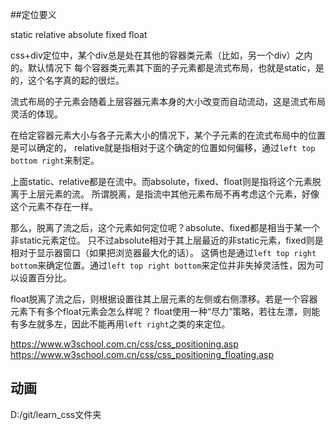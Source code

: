 ##定位要义

static relative absolute fixed float

css+div定位中，某个div总是处在其他的容器类元素（比如，另一个div）之内的。默认情况下
每个容器类元素其下面的子元素都是流式布局，也就是static，是的，这个名字真的起的很烂。

流式布局的子元素会随着上层容器元素本身的大小改变而自动流动，这是流式布局灵活的体现。

在给定容器元素大小与各子元素大小的情况下，某个子元素的在流式布局中的位置是可以确定的，
relative就是指相对于这个确定的位置如何偏移，通过`left top bottom right`来制定。

上面static、relative都是在流中。而absolute，fixed、float则是指将这个元素脱离于上层元素的流。
所谓脱离，是指流中其他元素布局不再考虑这个元素，好像这个元素不存在一样。


那么，脱离了流之后，这个元素如何定位呢？absolute、fixed都是相当于某一个非static元素定位。
只不过absolute相对于其上层最近的非static元素，fixed则是相对于显示器窗口（如果把浏览器最大化的话）。
这俩也是通过`left top right bottom`来确定位置。通过`left top right bottom`来定位并非失掉灵活性，因为可以设置百分比。


float脱离了流之后，则根据设置往其上层元素的左侧或右侧漂移。若是一个容器元素下有多个float元素会怎么样呢？
float使用一种“尽力”策略，若往左漂，则能有多左就多左，因此不能再用`left right`之类的来定位。


https://www.w3school.com.cn/css/css_positioning.asp
https://www.w3school.com.cn/css/css_positioning_floating.asp

## 动画

D:/git/learn_css文件夹